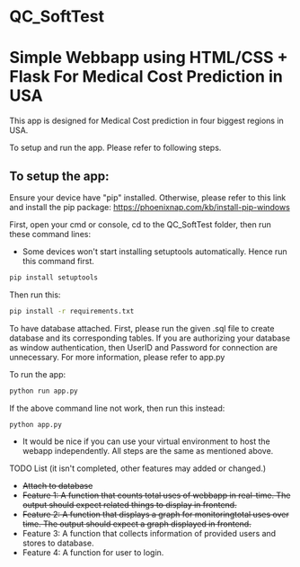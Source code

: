 # QC_SoftTest

# Simple Webbapp using HTML/CSS + Flask For Medical Cost Prediction in USA
This app is designed for Medical Cost prediction in four biggest regions in USA.

To setup and run the app. Please refer to following steps.

## To setup the app:

Ensure your device have "pip" installed. Otherwise, please refer to this link and install the pip package:
https://phoenixnap.com/kb/install-pip-windows

First, open your cmd or console, cd to the QC_SoftTest folder, then run these command lines:

* Some devices won't start installing setuptools automatically. Hence run this command first.

```bash
pip install setuptools
```

Then run this:

```bash
pip install -r requirements.txt
```

To have database attached. First, please run the given .sql file to create database and its corresponding tables.
If you are authorizing your database as window authentication, then UserID and Password for connection are unnecessary.
For more information, please refer to app.py

To run the app:

```bash
python run app.py
```
If the above command line not work, then run this instead:

```bash
python app.py
```

* It would be nice if you can use your virtual environment to host the webapp independently.
All steps are the same as mentioned above.

TODO List (it isn't completed, other features may added or changed.)
* <s>Attach to database</s>
* <s>Feature 1: A function that counts total uses of webbapp in real-time. The output should expect related things to display in frontend.</s>
* <s>Feature 2: A function that displays a graph for monitoringtotal uses over time. The output should expect a graph displayed in frontend.</s>
* Feature 3: A function that collects information of provided users and stores to database.
* Feature 4: A function for user to login.

